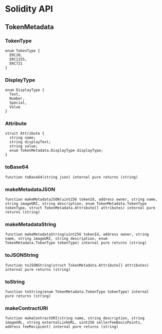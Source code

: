 # Solidity API

## TokenMetadata

### TokenType

```solidity
enum TokenType {
  ERC20,
  ERC1155,
  ERC721
}
```

### DisplayType

```solidity
enum DisplayType {
  Text,
  Number,
  Special,
  Value
}
```

### Attribute

```solidity
struct Attribute {
  string name;
  string displayText;
  string value;
  enum TokenMetadata.DisplayType displayType;
}
```

### toBase64

```solidity
function toBase64(string json) internal pure returns (string)
```

### makeMetadataJSON

```solidity
function makeMetadataJSON(uint256 tokenId, address owner, string name, string imageURI, string description, enum TokenMetadata.TokenType tokenType, struct TokenMetadata.Attribute[] attributes) internal pure returns (string)
```

### makeMetadataString

```solidity
function makeMetadataString(uint256 tokenId, address owner, string name, string imageURI, string description, enum TokenMetadata.TokenType tokenType) internal pure returns (string)
```

### toJSONString

```solidity
function toJSONString(struct TokenMetadata.Attribute[] attributes) internal pure returns (string)
```

### toString

```solidity
function toString(enum TokenMetadata.TokenType tokenType) internal pure returns (string)
```

### makeContractURI

```solidity
function makeContractURI(string name, string description, string imageURL, string externalLinkURL, uint256 sellerFeeBasisPoints, address feeRecipient) internal pure returns (string)
```

